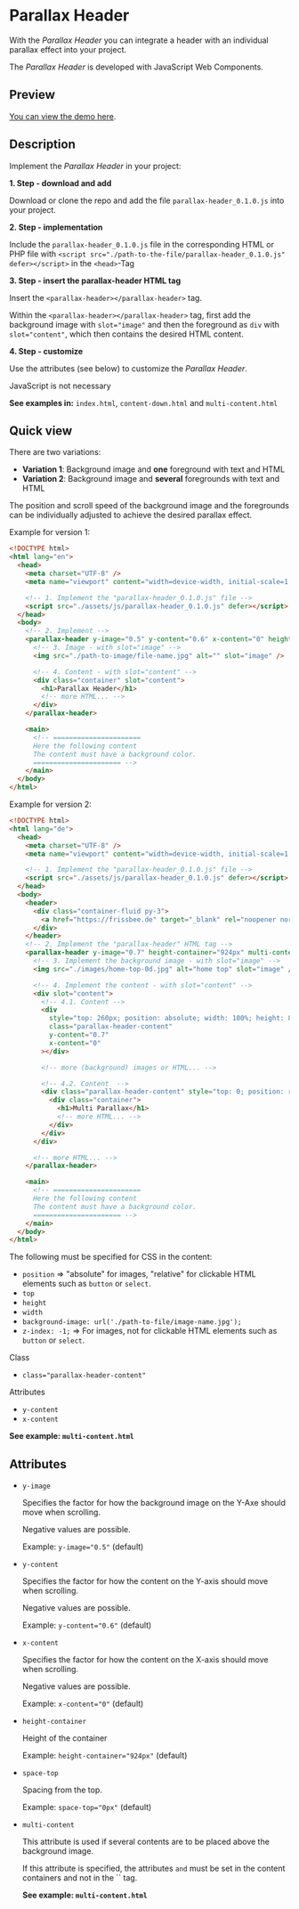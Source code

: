 # Parallax Header

With the _Parallax Header_ you can integrate a header with an individual parallax effect into your project.

The _Parallax Header_ is developed with JavaScript Web Components.

## Preview

[You can view the demo here](https://parallax-header.frissbee.de/).

## Description

Implement the _Parallax Header_ in your project:

**1. Step - download and add**

Download or clone the repo and add the file `parallax-header_0.1.0.js` into your project.

**2. Step - implementation**

Include the `parallax-header_0.1.0.js` file in the corresponding HTML or PHP file with `<script src="./path-to-the-file/parallax-header_0.1.0.js" defer></script>` in the `<head>`-Tag

**3. Step - insert the parallax-header HTML tag**

Insert the `<parallax-header></parallax-header>` tag.

Within the `<parallax-header></parallax-header>` tag, first add the background image with `slot="image"` and then the foreground as `div` with `slot="content"`, which then contains the desired HTML content.

**4. Step - customize**

Use the attributes (see below) to customize the _Parallax Header_.

JavaScript is not necessary

**See examples in:** `index.html`, `content-down.html` and `multi-content.html`

## Quick view

There are two variations:

- **Variation 1**: Background image and **one** foreground with text and HTML
- **Variation 2**: Background image and **several** foregrounds with text and HTML

The position and scroll speed of the background image and the foregrounds can be individually adjusted to achieve the desired parallax effect.

Example for version 1:

```html
<!DOCTYPE html>
<html lang="en">
  <head>
    <meta charset="UTF-8" />
    <meta name="viewport" content="width=device-width, initial-scale=1.0" />

    <!-- 1. Implement the "parallax-header_0.1.0.js" file -->
    <script src="./assets/js/parallax-header_0.1.0.js" defer></script>
  </head>
  <body>
    <!-- 2. Implement -->
    <parallax-header y-image="0.5" y-content="0.6" x-content="0" height-container="924px" space-top="0px">
      <!-- 3. Image - with slot="image" -->
      <img src="./path-to-image/file-name.jpg" alt="" slot="image" />

      <!-- 4. Content - with slot="content" -->
      <div class="container" slot="content">
        <h1>Parallax Header</h1>
        <!-- more HTML... -->
      </div>
    </parallax-header>

    <main>
      <!-- ======================
      Here the following content
      The content must have a background color.
      ====================== -->
    </main>
  </body>
</html>
```

Example for version 2:

```html
<!DOCTYPE html>
<html lang="de">
  <head>
    <meta charset="UTF-8" />
    <meta name="viewport" content="width=device-width, initial-scale=1.0" />

    <!-- 1. Implement the "parallax-header_0.1.0.js" file -->
    <script src="./assets/js/parallax-header_0.1.0.js" defer></script>
  </head>
  <body>
    <header>
      <div class="container-fluid py-3">
        <a href="https://frissbee.de" target="_blank" rel="noopener noreferrer" style="color: #f1f1f1; direction: unset">frissbee.de</a>
      </div>
    </header>
    <!-- 2. Implement the "parallax-header" HTML tag -->
    <parallax-header y-image="0.7" height-container="924px" multi-content>
      <!-- 3. Implement the background image - with slot="image" -->
      <img src="./images/home-top-0d.jpg" alt="home top" slot="image" />

      <!-- 4. Implement the content - with slot="content" -->
      <div slot="content">
        <!-- 4.1. Content -->
        <div
          style="top: 260px; position: absolute; width: 100%; height: 804px; background-image: url('./images/home-top-9b.png'); z-index: -1;"
          class="parallax-header-content"
          y-content="0.7"
          x-content="0"
        ></div>

        <!-- more (background) images or HTML... -->

        <!-- 4.2. Content  -->
        <div class="parallax-header-content" style="top: 0; position: relative" y-content="1.4" x-content="0">
          <div class="container">
            <h1>Multi Parallax</h1>
            <!-- more HTML... -->
          </div>
        </div>
      </div>

      <!-- more HTML... -->
    </parallax-header>

    <main>
      <!-- ======================
      Here the following content
      The content must have a background color.
      ====================== -->
    </main>
  </body>
</html>
```

The following must be specified for CSS in the content:

- `position` => "absolute" for images, "relative" for clickable HTML elements such as `button` or `select`.
- `top`
- `height`
- `width`
- `background-image: url('./path-to-file/image-name.jpg');`
- `z-index: -1;` => For images, not for clickable HTML elements such as `button` or `select`.

Class

- `class="parallax-header-content"`

Attributes

- `y-content`
- `x-content`

**See example: `multi-content.html`**

## Attributes

- `y-image`

  Specifies the factor for how the background image on the Y-Axe should move when scrolling.

  Negative values are possible.

  Example: `y-image="0.5"` (default)

- `y-content`

  Specifies the factor for how the content on the Y-axis should move when scrolling.

  Negative values are possible.

  Example: `y-content="0.6"` (default)

- `x-content`

  Specifies the factor for how the content on the X-axis should move when scrolling.

  Negative values are possible.

  Example: `x-content="0"` (default)

- `height-container`

  Height of the container

  Example: `height-container="924px"` (default)

- `space-top`

  Spacing from the top.

  Example: `space-top="0px"` (default)

- `multi-content`

  This attribute is used if several contents are to be placed above the background image.

  If this attribute is specified, the attributes `and` must be set in the content containers and not in the `` tag.

  **See example: `multi-content.html`**
